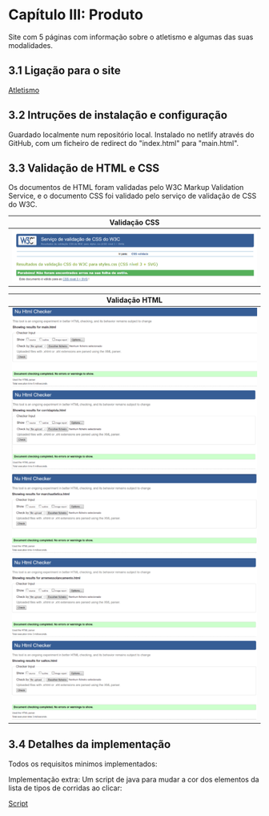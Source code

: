 # Capítulo III: Produto

Site com 5 páginas com informação sobre o atletismo e algumas das suas modalidades.

## 3.1 Ligação para o site

[Atletismo](https://inf23tig04.netlify.app)

## 3.2 Intruções de instalação e configuração

Guardado localmente num repositório local.
Instalado no netlify através do GitHub, com um ficheiro de redirect do "index.html" para "main.html".

## 3.3 Validação de HTML e CSS

Os documentos de HTML foram validadas pelo W3C Markup Validation Service, e o documento CSS foi validado pelo serviço de validação de CSS do W3C.

| Validação CSS                                                                                       |
|-----------------------------------------------------------------------------------------------------|
| ![val_css](https://github.com/inf23tig04/inf23tig04/blob/main/rel/imagens/Comprovativo_val_CSS.PNG) |

| Validação HTML                                                                                                  |
|-----------------------------------------------------------------------------------------------------------------|
| ![val_main](https://github.com/inf23tig04/inf23tig04/blob/main/rel/imagens/Comprovativo_val_main.PNG)           |
| ![val_corrida](https://github.com/inf23tig04/inf23tig04/blob/main/rel/imagens/Comprovativo_val_corrida.PNG)     |
| ![val_marcha](https://github.com/inf23tig04/inf23tig04/blob/main/rel/imagens/Comprovativo_val_marcha.PNG)       |
| ![val_arremesso](https://github.com/inf23tig04/inf23tig04/blob/main/rel/imagens/Comprovativo_val_arremesso.PNG) |
| ![val_salto](https://github.com/inf23tig04/inf23tig04/blob/main/rel/imagens/Comprovativo_val_salto.PNG)         |

## 3.4 Detalhes da implementação

Todos os requisitos minimos implementados:




Implementação extra: Um script de java para mudar a cor dos elementos da lista de tipos de corridas ao clicar:

[Script](https://github.com/inf23tig04/inf23tig04/blob/1f01b76f3566941fe907cc6e4411b99e92df3d97/TrabalhoGrupo_TI/Codigo/js/script.js#L1-L44?plain=1)